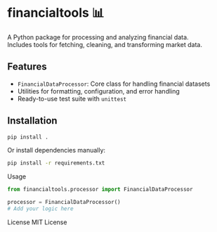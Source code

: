 # financialtools 📊

A Python package for processing and analyzing financial data.  
Includes tools for fetching, cleaning, and transforming market data.

## Features

- `FinancialDataProcessor`: Core class for handling financial datasets
- Utilities for formatting, configuration, and error handling
- Ready-to-use test suite with `unittest`

## Installation

```bash
pip install .
```
Or install dependencies manually:

```bash
pip install -r requirements.txt
```

Usage
```python
from financialtools.processor import FinancialDataProcessor

processor = FinancialDataProcessor()
# Add your logic here

```

License
MIT License